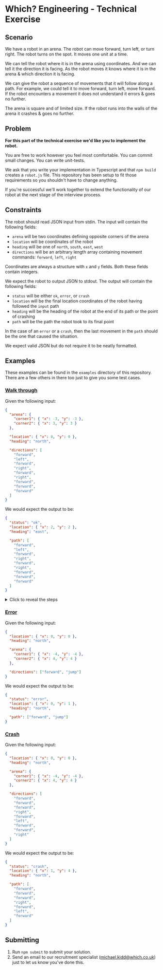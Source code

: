 # Which? Engineering - Technical Exercise

## Scenario

We have a robot in an arena. The robot can move forward, turn left, or turn right. The robot turns on the spot. It moves one unit at a time.

We can tell the robot where it is in the arena using coordinates. And we can tell it the direction it is facing. As the robot moves it knows where it is in the arena & which direction it is facing.

We can give the robot a sequence of movements that it will follow along a path. For example, we could tell it to move forward, turn left, move forward. If the robot encounters a movement it does not understand it errors & goes no further.

The arena is square and of limited size. If the robot runs into the walls of the arena it crashes & goes no further.

## Problem

**For this part of the technical exercise we'd like you to implement the robot.**

You are free to work however you feel most comfortable. You can commit small changes. You can write unit-tests.

We ask that you write your implementation in Typescript and that `npm build` creates a `robot.js` file. This repository has been setup to fit those requirements so you shouldn't have to change anything.

If you're successful we'll work together to extend the functionality of our robot at the next stage of the interview process.

## Constraints

The robot should read JSON input from stdin. The input will contain the following fields:

- `arena` will be two coordinates defining opposite corners of the arena
- `location` will be coordinates of the robot
- `heading` will be one of `north`, `south`, `east`, `west`
- `directions` will be an arbitrary length array containing movement commands: `forward`, `left`, `right`

Coordinates are always a structure with `x` and `y` fields. Both these fields contain integers.

We expect the robot to output JSON to stdout. The output will contain the following fields:

- `status` will be either `ok`, `error`, or `crash`
- `location` will be the final location coordinates of the robot having followed the `input` path
- `heading` will be the heading of the robot at the end of its path or the point of crashing
- `path` will be the path the robot took to its final point

In the case of an `error` or a `crash`, then the last movement in the `path` should be the one that caused the situation.

We expect valid JSON but do not require it to be neatly formatted.

## Examples

These examples can be found in the `examples` directory of this repository. There are a few others in there too just to give you some test cases.

### [Walk through](examples/01-walk-through)

Given the following input:

```json
{
  "arena": {
    "corner1": { "x": -3, "y": -3 },
    "corner2": { "x": 3, "y": 3 }
  },

  "location": { "x": 0, "y": 0 },
  "heading": "north",

  "directions": [
    "forward",
    "left",
    "forward",
    "right",
    "forward",
    "right",
    "forward",
    "forward",
    "forward"
  ]
}
```

We would expect the output to be:

```json
{
  "status": "ok",
  "location": { "x": 2, "y": 2 },
  "heading": "east",

  "path": [
    "forward",
    "left",
    "forward",
    "right",
    "forward",
    "right",
    "forward",
    "forward",
    "forward"
  ]
}
```

<details>
  <summary>Click to reveal the steps</summary>
  
The arrow represents the robot.

**`"location": { "x": 0, "y": 0 }, "heading": "north"`**

![](http://which-technical-exercise.herokuapp.com/assets/0-2480fe4ac7126618855ed690ab3d40feead3da1be63ce19d728918d4603fed01.png)

`"directions": [`**`"forward"`**`,"left","forward","right","forward","right","forward","forward","forward"]`
![](http://which-technical-exercise.herokuapp.com/assets/1-b441b377e0a344f60d40750fc8a4e451c6fb25a784402a98eb023dc5b73cac82.png)

`"directions": ["forward",`**`"left"`**`,"forward","right","forward","right","forward","forward","forward"]`
![](http://which-technical-exercise.herokuapp.com/assets/2-7a4cfe6c202a776535996d1719c18088830e20693b45b6a8274eed24ebedd99c.png)

`"directions": ["forward","left",`**`"forward"`**`,"right","forward","right","forward","forward","forward"]`
![](http://which-technical-exercise.herokuapp.com/assets/3-f9f499cebfc6f612229c06aa41aa4ba7fbbcfe64f723b6cea8a867e4769f03f5.png)

`"directions": ["forward","left","forward",`**`"right"`**`,"forward","right","forward","forward","forward"]`
![](http://which-technical-exercise.herokuapp.com/assets/4-d55971c5d217586c22ce84a5db36900eda9e786d70b14e7eae4a8421335d233a.png)

`"directions": ["forward","left","forward","right",`**`"forward"`**`,"right","forward","forward","forward"]`
![](http://which-technical-exercise.herokuapp.com/assets/5-02a44d74567164fdfb42f42523391921d6ca03fb54bf3c6fcb131a459cc056f9.png)

`"directions": ["forward","left","forward","right","forward",`**`"right"`**`,"forward","forward","forward"]`
![](http://which-technical-exercise.herokuapp.com/assets/6-7504a22dcfc391c94ab4f8841981808a674a5feb26d6e2beaa3481d0cd4601e6.png)

`"directions": ["forward","left","forward","right","forward","right",`**`"forward"`**`,"forward","forward"]`
![](http://which-technical-exercise.herokuapp.com/assets/7-48589977880e9aeaad3e5ed70b1676d042d53a5e79dee70c8b075c5a0c5f1cb6.png)

`"directions": ["forward","left","forward","right","forward","right","forward",`**`"forward"`**`,"forward"]`
![](http://which-technical-exercise.herokuapp.com/assets/8-11e87b72e65c499e65a36649353c04e3040d703e57dbb3e35c08e09a4a9ce028.png)

`"directions": ["forward","left","forward","right","forward","right","forward","forward",`**`"forward"`**`]`
![](http://which-technical-exercise.herokuapp.com/assets/9-92eb10be35396f5cfa87eb6f4261d334b9c1758acc6ac6998f6204ae7f309631.png)

</details>

### [Error](examples/02-error)

Given the following input:

```json
{
  "location": { "x": 0, "y": 0 },
  "heading": "north",

  "arena": {
    "corner1": { "x": -4, "y": -4 },
    "corner2": { "x": 4, "y": 4 }
  },

  "directions": ["forward", "jump"]
}
```

We would expect the output to be:

```json
{
  "status": "error",
  "location": { "x": 0, "y": 1 },
  "heading": "north",

  "path": ["forward", "jump"]
}
```

### [Crash](examples/03-crash)

Given the following input:

```json
{
  "location": { "x": 0, "y": 0 },
  "heading": "north",

  "arena": {
    "corner1": { "x": -4, "y": -4 },
    "corner2": { "x": 4, "y": 4 }
  },

  "directions": [
    "forward",
    "forward",
    "forward",
    "right",
    "forward",
    "left",
    "forward",
    "forward",
    "right"
  ]
}
```

We would expect the output to be:

```json
{
  "status": "crash",
  "location": { "x": 1, "y": 4 },
  "heading": "north",

  "path": [
    "forward",
    "forward",
    "forward",
    "right",
    "forward",
    "left",
    "forward"
  ]
}
```

## Submitting

1. Run `npm submit` to submit your solution.
2. Send an email to our recruitment specialist (michael.kidd@which.co.uk) just to let us know you've done this.
